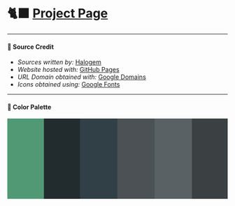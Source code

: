 # 🐈‍⬛ <a href="https://" target="_blank">Project Page</a>

<!--
#### 📝 Changelog
- N/A

#### 🪲 Issues
- N/A
-->

---
#### 👥 Source Credit
- *Sources written by:* <a href="http://www.github.com/teenyPaws">Halogem</a>
- *Website hosted with:* <a href="https://pages.github.com/">GitHub Pages</a>
- *URL Domain obtained with:* <a href="https://domains.google.com">Google Domains</a>
- *Icons obtained using:* <a href="https://fonts.google.com/icons">Google Fonts</a>

---
#### 🎨 Color Palette
<a href="https://halogem.dev"><img src="resources/color-palette.png"></a>
<!--Neutral Color Palette-->
